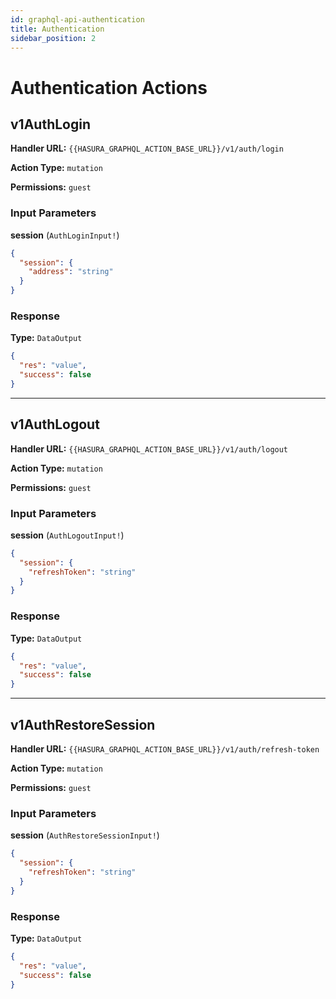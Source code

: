 ```yaml
---
id: graphql-api-authentication
title: Authentication
sidebar_position: 2
---
```


# Authentication Actions

## v1AuthLogin

**Handler URL:** `{{HASURA_GRAPHQL_ACTION_BASE_URL}}/v1/auth/login`

**Action Type:** `mutation`

**Permissions:** `guest`

### Input Parameters

**session** (`AuthLoginInput!`)

```json
{
  "session": {
    "address": "string"
  }
}
```

### Response

**Type:** `DataOutput`

```json
{
  "res": "value",
  "success": false
}
```

---

## v1AuthLogout

**Handler URL:** `{{HASURA_GRAPHQL_ACTION_BASE_URL}}/v1/auth/logout`

**Action Type:** `mutation`

**Permissions:** `guest`

### Input Parameters

**session** (`AuthLogoutInput!`)

```json
{
  "session": {
    "refreshToken": "string"
  }
}
```

### Response

**Type:** `DataOutput`

```json
{
  "res": "value",
  "success": false
}
```

---

## v1AuthRestoreSession

**Handler URL:** `{{HASURA_GRAPHQL_ACTION_BASE_URL}}/v1/auth/refresh-token`

**Action Type:** `mutation`

**Permissions:** `guest`

### Input Parameters

**session** (`AuthRestoreSessionInput!`)

```json
{
  "session": {
    "refreshToken": "string"
  }
}
```

### Response

**Type:** `DataOutput`

```json
{
  "res": "value",
  "success": false
}
```

